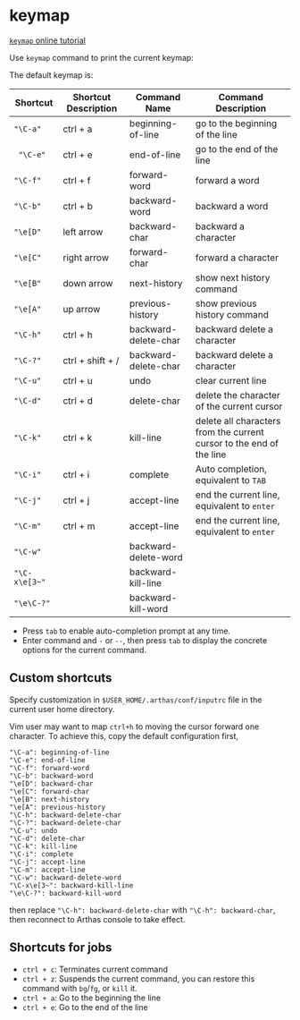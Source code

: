 # keymap

[`keymap` online tutorial](https://arthas.aliyun.com/3.x/doc/arthas-tutorials.html?language=en&id=command-keymap)

Use `keymap` command to print the current keymap:

The default keymap is:

| Shortcut      | Shortcut Description | Command Name         | Command Description                                                  |
| ------------- | -------------------- | -------------------- | -------------------------------------------------------------------- |
| `"\C-a"`      | ctrl + a             | beginning-of-line    | go to the beginning of the line                                      |
| ` "\C-e"`     | ctrl + e             | end-of-line          | go to the end of the line                                            |
| `"\C-f"`      | ctrl + f             | forward-word         | forward a word                                                       |
| `"\C-b"`      | ctrl + b             | backward-word        | backward a word                                                      |
| `"\e[D"`      | left arrow           | backward-char        | backward a character                                                 |
| `"\e[C"`      | right arrow          | forward-char         | forward a character                                                  |
| `"\e[B"`      | down arrow           | next-history         | show next history command                                            |
| `"\e[A"`      | up arrow             | previous-history     | show previous history command                                        |
| `"\C-h"`      | ctrl + h             | backward-delete-char | backward delete a character                                          |
| `"\C-?"`      | ctrl + shift + /     | backward-delete-char | backward delete a character                                          |
| `"\C-u"`      | ctrl + u             | undo                 | clear current line                                                   |
| `"\C-d"`      | ctrl + d             | delete-char          | delete the character of the current cursor                           |
| `"\C-k"`      | ctrl + k             | kill-line            | delete all characters from the current cursor to the end of the line |
| `"\C-i"`      | ctrl + i             | complete             | Auto completion, equivalent to `TAB`                                 |
| `"\C-j"`      | ctrl + j             | accept-line          | end the current line, equivalent to `enter`                          |
| `"\C-m"`      | ctrl + m             | accept-line          | end the current line, equivalent to `enter`                          |
| `"\C-w"`      |                      | backward-delete-word |                                                                      |
| `"\C-x\e[3~"` |                      | backward-kill-line   |                                                                      |
| `"\e\C-?"`    |                      | backward-kill-word   |                                                                      |

- Press `tab` to enable auto-completion prompt at any time.
- Enter command and `-` or `--`, then press `tab` to display the concrete options for the current command.

## Custom shortcuts

Specify customization in `$USER_HOME/.arthas/conf/inputrc` file in the current user home directory.

Vim user may want to map `ctrl+h` to moving the cursor forward one character. To achieve this, copy the default configuration first,

```
"\C-a": beginning-of-line
"\C-e": end-of-line
"\C-f": forward-word
"\C-b": backward-word
"\e[D": backward-char
"\e[C": forward-char
"\e[B": next-history
"\e[A": previous-history
"\C-h": backward-delete-char
"\C-?": backward-delete-char
"\C-u": undo
"\C-d": delete-char
"\C-k": kill-line
"\C-i": complete
"\C-j": accept-line
"\C-m": accept-line
"\C-w": backward-delete-word
"\C-x\e[3~": backward-kill-line
"\e\C-?": backward-kill-word
```

then replace `"\C-h": backward-delete-char` with `"\C-h": backward-char`, then reconnect to Arthas console to take effect.

## Shortcuts for jobs

- `ctrl + c`: Terminates current command
- `ctrl + z`: Suspends the current command, you can restore this command with `bg`/`fg`, or `kill` it.
- `ctrl + a`: Go to the beginning the line
- `ctrl + e`: Go to the end of the line
